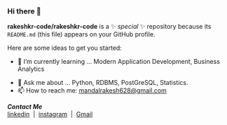 ### Hi there 👋


**rakeshkr-code/rakeshkr-code** is a ✨ _special_ ✨ repository because its `README.md` (this file) appears on your GitHub profile.

Here are some ideas to get you started:

<!--
- 🔭 I’m currently working on ...-->
- 🌱 I’m currently learning ... Modern Application Development, Business Analytics
<!--
- 👯 I’m looking to collaborate on ...
- 🤔 I’m looking for help with ...-->
- 💬 Ask me about ... Python, RDBMS, PostGreSQL, Statistics.
- 📫 How to reach me: mandalrakesh628@gmail.com
<!--
- 😄 Pronouns: ...
- ⚡ Fun fact: ...-->

***Contact Me***
<br />
[linkedin](https://www.linkedin.com/in/rakesh-kr-mandal-50610a1a5) &nbsp;|&nbsp;
[instagram](https://www.instagram.com/rkmandal149)  &nbsp;|&nbsp;
[Gmail](mandalrakesh628@gmail.com)

